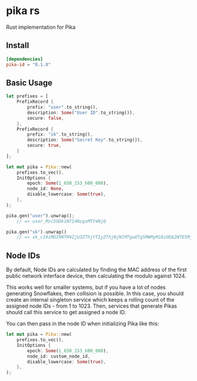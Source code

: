 # pika rs

Rust implementation for Pika

## Install

```toml
[dependencies]
pika-id = "0.1.0"
```

## Basic Usage

```rs
let prefixes = [
    PrefixRecord {
        prefix: "user".to_string(),
        description: Some("User ID".to_string()),
        secure: false,
    },
    PrefixRecord {
        prefix: "sk".to_string(),
        description: Some("Secret Key".to_string()),
        secure: true,
    }
];

let mut pika = Pika::new(
    prefixes.to_vec(),
    InitOptions {
        epoch: Some(1_650_153_600_000),
        node_id: None,
        disable_lowercase: Some(true),
    },
);

pika.gen("user").unwrap();
    // => user_Mzc5ODk1NTI4NzgxMTY4NjQ

pika.gen("sk").unwrap()
    // => sk_c19iMGI0NTM4ZjU3ZThjYTIyZThjNjNlMTgwOTg5MWMyM18zODA2NTE5MjcwNDc5NDYyNA
```

## Node IDs

By default, Node IDs are calculated by finding the MAC address of the first public network interface device, then calculating the modulo against 1024.

This works well for smaller systems, but if you have a lot of nodes generating Snowflakes, then collision is possible. In this case, you should create an internal singleton service which keeps a rolling count of the assigned node IDs - from 1 to 1023. Then, services that generate Pikas should call this service to get assigned a node ID.

You can then pass in the node ID when initializing Pika like this:

```rs
let mut pika = Pika::new(
    prefixes.to_vec(),
    InitOptions {
        epoch: Some(1_650_153_600_000),
        node_id: custom_node_id,
        disable_lowercase: Some(true),
    },
);
```
